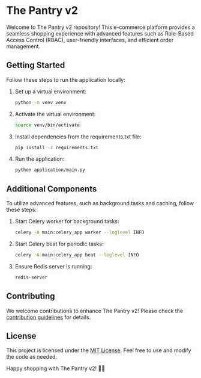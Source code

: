 # The Pantry v2

Welcome to The Pantry v2 repository! This e-commerce platform provides a seamless shopping experience with advanced features such as Role-Based Access Control (RBAC), user-friendly interfaces, and efficient order management.

## Getting Started

Follow these steps to run the application locally:

1. Set up a virtual environment:

    ```bash
    python -m venv venv
    ```

2. Activate the virtual environment:

    ```bash
    source venv/bin/activate
    ```

3. Install dependencies from the requirements.txt file:

    ```bash
    pip install -r requirements.txt
    ```

4. Run the application:

    ```bash
    python application/main.py
    ```

## Additional Components

To utilize advanced features, such as background tasks and caching, follow these steps:

1. Start Celery worker for background tasks:

    ```bash
    celery -A main:celery_app worker --loglevel INFO
    ```

2. Start Celery beat for periodic tasks:

    ```bash
    celery -A main:celery_app beat --loglevel INFO
    ```

3. Ensure Redis server is running:

    ```bash
    redis-server
    ```

## Contributing

We welcome contributions to enhance The Pantry v2! Please check the [contribution guidelines](CONTRIBUTING.md) for details.

## License

This project is licensed under the [MIT License](LICENSE). Feel free to use and modify the code as needed.

Happy shopping with The Pantry v2! 🛒✨
